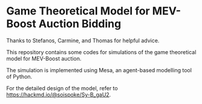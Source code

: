 # Game Theoretical Model for MEV-Boost Auction Bidding
Thanks to Stefanos, Carmine, and Thomas for helpful advice.

This repository contains some codes for simulations of the game theoretical model for MEV-Boost auction.

The simulation is implemented using Mesa, an agent-based modelling tool of Python.

For the detailed design of the model, refer to https://hackmd.io/@soispoke/Sy-B_gaU2.
